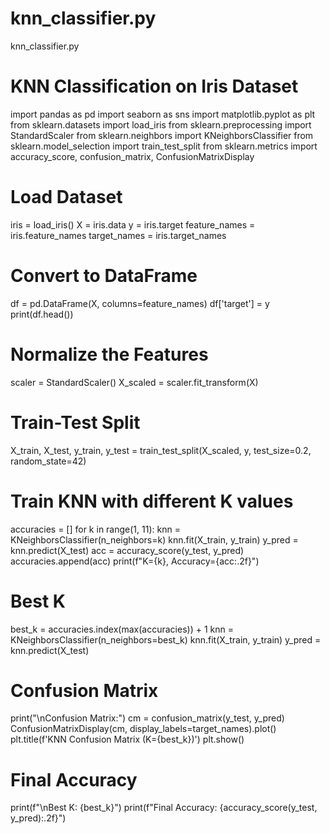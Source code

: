 # knn_classifier.py
knn_classifier.py
# KNN Classification on Iris Dataset

import pandas as pd
import seaborn as sns
import matplotlib.pyplot as plt
from sklearn.datasets import load_iris
from sklearn.preprocessing import StandardScaler
from sklearn.neighbors import KNeighborsClassifier
from sklearn.model_selection import train_test_split
from sklearn.metrics import accuracy_score, confusion_matrix, ConfusionMatrixDisplay

# Load Dataset
iris = load_iris()
X = iris.data
y = iris.target
feature_names = iris.feature_names
target_names = iris.target_names

# Convert to DataFrame
df = pd.DataFrame(X, columns=feature_names)
df['target'] = y
print(df.head())

# Normalize the Features
scaler = StandardScaler()
X_scaled = scaler.fit_transform(X)

# Train-Test Split
X_train, X_test, y_train, y_test = train_test_split(X_scaled, y, test_size=0.2, random_state=42)

# Train KNN with different K values
accuracies = []
for k in range(1, 11):
    knn = KNeighborsClassifier(n_neighbors=k)
    knn.fit(X_train, y_train)
    y_pred = knn.predict(X_test)
    acc = accuracy_score(y_test, y_pred)
    accuracies.append(acc)
    print(f"K={k}, Accuracy={acc:.2f}")

# Best K
best_k = accuracies.index(max(accuracies)) + 1
knn = KNeighborsClassifier(n_neighbors=best_k)
knn.fit(X_train, y_train)
y_pred = knn.predict(X_test)

# Confusion Matrix
print("\nConfusion Matrix:")
cm = confusion_matrix(y_test, y_pred)
ConfusionMatrixDisplay(cm, display_labels=target_names).plot()
plt.title(f'KNN Confusion Matrix (K={best_k})')
plt.show()

# Final Accuracy
print(f"\nBest K: {best_k}")
print(f"Final Accuracy: {accuracy_score(y_test, y_pred):.2f}")
